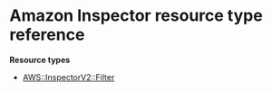 # Amazon Inspector resource type reference<a name="AWS_InspectorV2"></a>

**Resource types**
+ [AWS::InspectorV2::Filter](aws-resource-inspectorv2-filter.md)